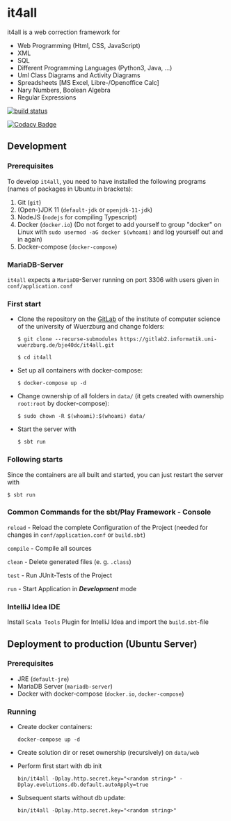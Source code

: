 # it4all

it4all is a web correction framework for

- Web Programming (Html, CSS, JavaScript)
- XML
- SQL
- Different Programming Languages (Python3, Java, ...)
- Uml Class Diagrams and Activity Diagrams
- Spreadsheets [MS Excel, Libre-/Openoffice Calc]
- Nary Numbers, Boolean Algebra
- Regular Expressions

[![build status](https://gitlab2.informatik.uni-wuerzburg.de/bje40dc/it4all/badges/master/build.svg)](https://gitlab2.informatik.uni-wuerzburg.de/bje40dc/it4all/commits/master)

[![Codacy Badge](https://api.codacy.com/project/badge/Grade/2941021ee993484db0cab405aa03b209)](https://www.codacy.com/app/it4all/it4all?utm_source=gitlab2.informatik.uni-wuerzburg.de&amp;utm_medium=referral&amp;utm_content=bje40dc/it4all&amp;utm_campaign=Badge_Grade)

## Development

### Prerequisites
To develop `it4all`, you need to have installed the following programs (names of packages in Ubuntu in brackets):

1. Git (`git`)
2. (Open-)JDK 11 (`default-jdk` or `openjdk-11-jdk`)
3. NodeJS (`nodejs` for compiling Typescript)
4. Docker (`docker.io`) (Do not forget to add yourself to group "docker" on Linux with
   `sudo usermod -aG docker $(whoami)` and log yourself out and in again)
5. Docker-compose (`docker-compose`)

### MariaDB-Server

`it4all` expects a `MariaDB`-Server running on port 3306 with users given in `conf/application.conf`

### First start

* Clone the repository on the [GitLab](https://gitlab2.informatik.uni-wuerzburg.de/bje40dc/it4all.git) of the institute of computer science of the university of Wuerzburg and change folders:

  `$ git clone --recurse-submodules https://gitlab2.informatik.uni-wuerzburg.de/bje40dc/it4all.git`

  `$ cd it4all`

* Set up all containers with docker-compose:

  `$ docker-compose up -d`

* Change ownership of all folders in `data/` (it gets created with ownership `root:root` by docker-compose):

  `$ sudo chown -R $(whoami):$(whoami) data/`

* Start the server with

  `$ sbt run`

### Following starts

Since the containers are all built and started, you can just restart the server with

`$ sbt run`

### Common Commands for the sbt/Play Framework - Console

`reload` - Reload the complete Configuration of the Project (needed for changes in `conf/application.conf` or `build.sbt`)

`compile` - Compile all sources

`clean` - Delete generated files (e. g. `.class`)

`test` - Run JUnit-Tests of the Project

`run` - Start Application in **_Development_** mode

### IntelliJ Idea IDE

Install `Scala Tools` Plugin for IntelliJ Idea and import the `build.sbt`-file

## Deployment to production (Ubuntu Server)

### Prerequisites

* JRE (`default-jre`)
* MariaDB Server (`mariadb-server`)
* Docker with docker-compose (`docker.io`, `docker-compose`)

### Running

* Create docker containers:

  `docker-compose up -d`
  
* Create solution dir or reset ownership (recursively) on `data/web`

* Perform first start with db init
  
  `bin/it4all -Dplay.http.secret.key="<random string>" -Dplay.evolutions.db.default.autoApply=true`
  
* Subsequent starts without db update:

  `bin/it4all -Dplay.http.secret.key="<random string>"`